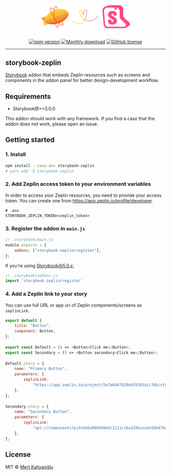 <div align="center">

  <img src="./logo.png" width="280" alt="Zeplin Storybook Addon"/>
  <br/>
  <br/>

[![npm version](https://badge.fury.io/js/storybook-zeplin.svg)](https://badge.fury.io/js/storybook-zeplin)
[![Monthly download](https://img.shields.io/npm/dm/storybook-zeplin.svg)](https://www.npmjs.com/package/storybook-zeplin)
[![GitHub license](https://img.shields.io/github/license/mertkahyaoglu/storybook-zeplin.svg)](https://github.com/mertkahyaoglu/storybook-zeplin/blob/master/LICENSE)

</div>

<hr/>

## storybook-zeplin

[Storybook](https://github.com/storybooks/storybook) addon that embeds Zeplin resources such as screens and components in the addon panel for better design-development workflow.

## Requirements

-   Storybook@>=5.0.0

This addon should work with any framework. If you find a case that the addon does not work, please open an issue.

## Getting started

### 1. Install

```sh
npm install --save-dev storybook-zeplin
# yarn add -D storybook-zeplin
```

### 2. Add Zeplin access token to your environment variables

In order to access your Zeplin resources, you need to provide your access token. You can create one from https://app.zeplin.io/profile/developer.

```shell
# .env
STORYBOOK_ZEPLIN_TOKEN=<zeplin_token>
```

### 3. Register the addon in `main.js`

```js
// .storybook/main.js
module.exports = {
    addons: ["storybook-zeplin/register"],
};
```

If you're using Storybook@5.0.x;

```js
// .storybook/addons.js
import 'storybook-zeplin/register'
```

### 4. Add a Zeplin link to your story

You can use full URL or app uri of Zeplin components/screens as `zeplinLink`.

```js
export default {
    title: "Button",
    component: Button,
};

export const Default = () => <Button>Click me</Button>;
export const Secondary = () => <Button secondary>Click me</Button>;

Default.story = {
    name: "Primary Button",
    parameters: {
        zeplinLink:
            "https://app.zeplin.io/project/5e7a6d478204d59183a1c76b/styleguide/components?coid=5eac833c5f1f2f1cb19f4f19",
    },
};

Secondary.story = {
    name: "Secondary Button",
    parameters: {
        zeplinLink:
            "zpl://components?pid=5e6a066950e2c2111c16a1d3&coid=5bb478ad26feb174f3ff89b5",
    },
};
```

## License

MIT © [Mert Kahyaoğlu](https://mert-kahyaoglu.com)
